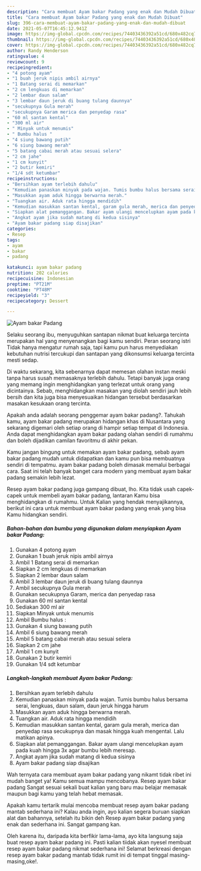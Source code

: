 ```yaml
---
description: "Cara membuat Ayam bakar Padang yang enak dan Mudah Dibuat"
title: "Cara membuat Ayam bakar Padang yang enak dan Mudah Dibuat"
slug: 396-cara-membuat-ayam-bakar-padang-yang-enak-dan-mudah-dibuat
date: 2021-05-07T16:45:12.941Z
image: https://img-global.cpcdn.com/recipes/74403436392a51cd/680x482cq70/ayam-bakar-padang-foto-resep-utama.jpg
thumbnail: https://img-global.cpcdn.com/recipes/74403436392a51cd/680x482cq70/ayam-bakar-padang-foto-resep-utama.jpg
cover: https://img-global.cpcdn.com/recipes/74403436392a51cd/680x482cq70/ayam-bakar-padang-foto-resep-utama.jpg
author: Randy Henderson
ratingvalue: 4
reviewcount: 9
recipeingredient:
- "4 potong ayam"
- "1 buah jeruk nipis ambil airnya"
- "1 Batang serai di memarkan"
- "2 cm lengkuas di memarkan"
- "2 lembar daun salam"
- "3 lembar daun jeruk di buang tulang daunnya"
- "secukupnya Gula merah"
- "secukupnya Garam merica dan penyedap rasa"
- "60 ml santan kental"
- "300 ml air"
- " Minyak untuk menumis"
- " Bumbu halus "
- "4 siung bawang putih"
- "6 siung bawang merah"
- "5 batang cabai merah atau sesuai selera"
- "2 cm jahe"
- "1 cm kunyit"
- "2 butir kemiri"
- "1/4 sdt ketumbar"
recipeinstructions:
- "Bersihkan ayam terlebih dahulu"
- "Kemudian panaskan minyak pada wajan. Tumis bumbu halus bersama serai, lengkuas, daun salam, daun jeruk hingga harum"
- "Masukkan ayam aduk hingga berwarna merah."
- "Tuangkan air. Aduk rata hingga mendidih"
- "Kemudian masukkan santan kental, garam gula merah, merica dan penyedap rasa secukupnya dan masak hingga kuah mengental. Lalu matikan apinya."
- "Siapkan alat pemanggangan. Bakar ayam ulangi mencelupkan ayam pada kuah hingga 3x agar bumbu lebih meresap."
- "Angkat ayam jika sudah matang di kedua sisinya"
- "Ayam bakar padang siap disajikan"
categories:
- Resep
tags:
- ayam
- bakar
- padang

katakunci: ayam bakar padang 
nutrition: 202 calories
recipecuisine: Indonesian
preptime: "PT21M"
cooktime: "PT48M"
recipeyield: "3"
recipecategory: Dessert

---
```



![Ayam bakar Padang](https://img-global.cpcdn.com/recipes/74403436392a51cd/680x482cq70/ayam-bakar-padang-foto-resep-utama.jpg)

Selaku seorang ibu, menyuguhkan santapan nikmat buat keluarga tercinta merupakan hal yang menyenangkan bagi kamu sendiri. Peran seorang istri Tidak hanya mengatur rumah saja, tapi kamu pun harus menyediakan kebutuhan nutrisi tercukupi dan santapan yang dikonsumsi keluarga tercinta mesti sedap.

Di waktu  sekarang, kita sebenarnya dapat memesan olahan instan meski tanpa harus susah memasaknya terlebih dahulu. Tetapi banyak juga orang yang memang ingin menghidangkan yang terlezat untuk orang yang dicintainya. Sebab, menghidangkan masakan yang diolah sendiri jauh lebih bersih dan kita juga bisa menyesuaikan hidangan tersebut berdasarkan masakan kesukaan orang tercinta. 



Apakah anda adalah seorang penggemar ayam bakar padang?. Tahukah kamu, ayam bakar padang merupakan hidangan khas di Nusantara yang sekarang digemari oleh setiap orang di hampir setiap tempat di Indonesia. Anda dapat menghidangkan ayam bakar padang olahan sendiri di rumahmu dan boleh dijadikan camilan favoritmu di akhir pekan.

Kamu jangan bingung untuk memakan ayam bakar padang, sebab ayam bakar padang mudah untuk didapatkan dan kamu pun bisa membuatnya sendiri di tempatmu. ayam bakar padang boleh dimasak memalui berbagai cara. Saat ini telah banyak banget cara modern yang membuat ayam bakar padang semakin lebih lezat.

Resep ayam bakar padang juga gampang dibuat, lho. Kita tidak usah capek-capek untuk membeli ayam bakar padang, lantaran Kamu bisa menghidangkan di rumahmu. Untuk Kalian yang hendak menyajikannya, berikut ini cara untuk membuat ayam bakar padang yang enak yang bisa Kamu hidangkan sendiri.

<!--inarticleads1-->

##### Bahan-bahan dan bumbu yang digunakan dalam menyiapkan Ayam bakar Padang:

1. Gunakan 4 potong ayam
1. Gunakan 1 buah jeruk nipis ambil airnya
1. Ambil 1 Batang serai di memarkan
1. Siapkan 2 cm lengkuas di memarkan
1. Siapkan 2 lembar daun salam
1. Ambil 3 lembar daun jeruk di buang tulang daunnya
1. Ambil secukupnya Gula merah
1. Gunakan secukupnya Garam, merica dan penyedap rasa
1. Gunakan 60 ml santan kental
1. Sediakan 300 ml air
1. Siapkan  Minyak untuk menumis
1. Ambil  Bumbu halus :
1. Gunakan 4 siung bawang putih
1. Ambil 6 siung bawang merah
1. Ambil 5 batang cabai merah atau sesuai selera
1. Siapkan 2 cm jahe
1. Ambil 1 cm kunyit
1. Gunakan 2 butir kemiri
1. Gunakan 1/4 sdt ketumbar




<!--inarticleads2-->

##### Langkah-langkah membuat Ayam bakar Padang:

1. Bersihkan ayam terlebih dahulu
1. Kemudian panaskan minyak pada wajan. Tumis bumbu halus bersama serai, lengkuas, daun salam, daun jeruk hingga harum
1. Masukkan ayam aduk hingga berwarna merah.
1. Tuangkan air. Aduk rata hingga mendidih
1. Kemudian masukkan santan kental, garam gula merah, merica dan penyedap rasa secukupnya dan masak hingga kuah mengental. Lalu matikan apinya.
1. Siapkan alat pemanggangan. Bakar ayam ulangi mencelupkan ayam pada kuah hingga 3x agar bumbu lebih meresap.
1. Angkat ayam jika sudah matang di kedua sisinya
1. Ayam bakar padang siap disajikan




Wah ternyata cara membuat ayam bakar padang yang nikamt tidak ribet ini mudah banget ya! Kamu semua mampu mencobanya. Resep ayam bakar padang Sangat sesuai sekali buat kalian yang baru mau belajar memasak maupun bagi kamu yang telah hebat memasak.

Apakah kamu tertarik mulai mencoba membuat resep ayam bakar padang mantab sederhana ini? Kalau anda ingin, ayo kalian segera buruan siapkan alat dan bahannya, setelah itu bikin deh Resep ayam bakar padang yang enak dan sederhana ini. Sangat gampang kan. 

Oleh karena itu, daripada kita berfikir lama-lama, ayo kita langsung saja buat resep ayam bakar padang ini. Pasti kalian tiidak akan nyesel membuat resep ayam bakar padang nikmat sederhana ini! Selamat berkreasi dengan resep ayam bakar padang mantab tidak rumit ini di tempat tinggal masing-masing,oke!.

